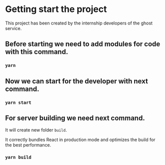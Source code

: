 # Getting start the project

This project has been created by the internship developers of the ghost service.

## Before starting we need to add modules for code with this command.

### `yarn`

## Now we can start for the developer with next command.

### `yarn start`

## For server building we need next command.

It will create new folder `build`.

It correctly bundles React in production mode and optimizes the build for the best performance.

### `yarn build`
